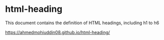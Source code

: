 # html-heading
This document contains the definition of HTML headings, including h1 to h6

https://ahmedmohiuddin08.github.io/html-heading/
